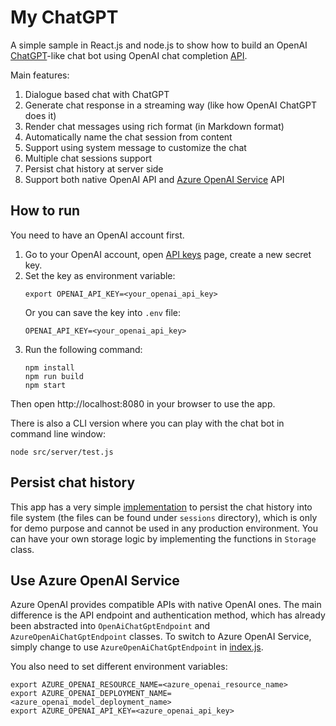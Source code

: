 # My ChatGPT

A simple sample in React.js and node.js to show how to build an OpenAI [ChatGPT](https://chat.openai.com/)-like chat bot using OpenAI chat completion [API](https://platform.openai.com/docs/guides/chat).

Main features:
1. Dialogue based chat with ChatGPT
2. Generate chat response in a streaming way (like how OpenAI ChatGPT does it)
3. Render chat messages using rich format (in Markdown format)
4. Automatically name the chat session from content
5. Support using system message to customize the chat
6. Multiple chat sessions support
7. Persist chat history at server side
8. Support both native OpenAI API and [Azure OpenAI Service](https://azure.microsoft.com/products/cognitive-services/openai-service) API

## How to run

You need to have an OpenAI account first.

1. Go to your OpenAI account, open [API keys](https://platform.openai.com/account/api-keys) page, create a new secret key.
2. Set the key as environment variable:
   ```
   export OPENAI_API_KEY=<your_openai_api_key>
   ```
   Or you can save the key into `.env` file:
   ```
   OPENAI_API_KEY=<your_openai_api_key>
   ```
3. Run the following command:
   ```
   npm install
   npm run build
   npm start
   ```

Then open http://localhost:8080 in your browser to use the app.

There is also a CLI version where you can play with the chat bot in command line window:
```
node src/server/test.js
```

## Persist chat history

This app has a very simple [implementation](src/server/storage.js) to persist the chat history into file system (the files can be found under `sessions` directory), which is only for demo purpose and cannot be used in any production environment. You can have your own storage logic by implementing the functions in `Storage` class.

## Use Azure OpenAI Service

Azure OpenAI provides compatible APIs with native OpenAI ones. The main difference is the API endpoint and authentication method, which has already been abstracted into `OpenAiChatGptEndpoint` and `AzureOpenAiChatGptEndpoint` classes. To switch to Azure OpenAI Service, simply change to use `AzureOpenAiChatGptEndpoint` in [index.js](src/server/index.js).

You also need to set different environment variables:
```
export AZURE_OPENAI_RESOURCE_NAME=<azure_openai_resource_name>
export AZURE_OPENAI_DEPLOYMENT_NAME=<azure_openai_model_deployment_name>
export AZURE_OPENAI_API_KEY=<azure_openai_api_key>
```